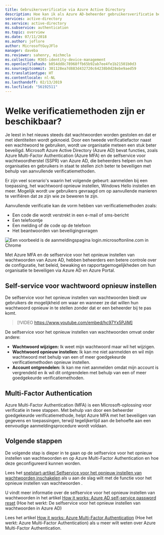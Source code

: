 ```yaml
---
title: Gebruikersverificatie via Azure Active Directory
description: Hoe kan ik als Azure AD-beheerder gebruikersverificatie beschermen en tegelijkertijd ervoor zorgen dat dit minder gevolgen heeft voor eindgebruikers?
services: active-directory
ms.service: active-directory
ms.subservice: authentication
ms.topic: overview
ms.date: 07/11/2018
ms.author: joflore
author: MicrosoftGuyJFlo
manager: daveba
ms.reviewer: sahenry, michmcla
ms.collection: M365-identity-device-management
ms.openlocfilehash: b054dd8c78968ffb65b92ab7ee4fe1b21501b0d3
ms.sourcegitcommit: 301128ea7d883d432720c64238b0d28ebe9aed59
ms.translationtype: HT
ms.contentlocale: nl-NL
ms.lasthandoff: 02/13/2019
ms.locfileid: "56192511"
---
```

# <a name="what-methods-are-available-for-authentication"></a>Welke verificatiemethoden zijn er beschikbaar?

Je leest in het nieuws steeds dat wachtwoorden worden gestolen en dat er met identiteiten wordt geknoeid. Door een tweede verificatiefactor naast een wachtwoord te gebruiken, wordt uw organisatie meteen een stuk beter beveiligd. Microsoft Azure Active Directory (Azure AD) bevat functies, zoals Azure Multi-Factor Authentication (Azure MFA) en de selfservice voor wachtwoordherstel (SSPR) van Azure AD, die beheerders helpen om hun organisaties en gebruikers in staat te stellen zich beter te beveiligen met behulp van aanvullende verificatiemethoden.

Er zijn veel scenario's waarin het volgende gebeurt: aanmelden bij een toepassing, het wachtwoord opnieuw instellen, Windows Hello instellen en meer. Mogelijk wordt uw gebruikers gevraagd om op aanvullende manieren te verifiëren dat ze zijn wie ze beweren te zijn.

Aanvullende verificatie kan de vorm hebben van verificatiemethoden zoals:

* Een code die wordt verstrekt in een e-mail of sms-bericht
* Een telefoontje
* Een melding of de code op de telefoon
* Het beantwoorden van beveiligingsvragen

![Een voorbeeld is de aanmeldingspagina login.microsoftonline.com in Chrome](media/overview-authentication/overview-login.png)

Met Azure MFA en de selfservice voor het opnieuw instellen van wachtwoorden van Azure AD, hebben beheerders een betere controle over de configuratie, het beleid, bewaking en rapportagemogelijkheden om hun organisatie te beveiligen via Azure AD en Azure Portal.

## <a name="self-service-password-reset"></a>Self-service voor wachtwoord opnieuw instellen

De selfservice voor het opnieuw instellen van wachtwoorden biedt uw gebruikers de mogelijkheid om waar en wanneer ze dat willen hun wachtwoord opnieuw in te stellen zonder dat er een beheerder bij te pas komt.

> [!VIDEO https://www.youtube.com/embed/hc97Yx5PJiM]

De selfservice voor het opnieuw instellen van wachtwoorden omvat onder andere:

* **Wachtwoord wijzigen:** Ik weet mijn wachtwoord maar wil het wijzigen.
* **Wachtwoord opnieuw instellen:** Ik kan me niet aanmelden en wil mijn wachtwoord met behulp van een of meer goedgekeurde verificatiemethoden opnieuw instellen.
* **Account ontgrendelen:** Ik kan me niet aanmelden omdat mijn account is vergrendeld en ik wil dit ontgrendelen met behulp van een of meer goedgekeurde verificatiemethoden.

## <a name="multi-factor-authentication"></a>Multi-Factor Authentication

Azure Multi-Factor Authentication (MFA) is een Microsoft-oplossing voor verificatie in twee stappen. Met behulp van door een beheerder goedgekeurde verificatiemethode, helpt Azure MFA met het beveiligen van gegevens en toepassingen, terwijl tegelijkertijd aan de behoefte aan een eenvoudige aanmeldingsprocedure wordt voldaan.

## <a name="next-steps"></a>Volgende stappen

De volgende stap is dieper in te gaan op de selfservice voor het opnieuw instellen van wachtwoorden en op Azure Multi-Factor Authentication en hoe deze geconfigureerd kunnen worden.

Lees het [snelstart-artikel Selfservice voor het opnieuw instellen van wachtwoorden inschakelen](quickstart-sspr.md) als u aan de slag wilt met de functie voor het opnieuw instellen van wachtwoorden .

U vindt meer informatie over de selfservice voor het opnieuw instellen van wachtwoorden in het artikel [How it works: Azure AD self-service password reset](concept-sspr-howitworks.md) (Hoe het werkt: De selfservice voor het opnieuw instellen van wachtwoorden in Azure AD)

Lees het artikel [How it works: Azure Multi-Factor Authentication](concept-mfa-howitworks.md) (Hoe het werkt: Azure Multi-Factor Authentication) als u meer wilt weten over Azure Multi-Factor Authentication.
